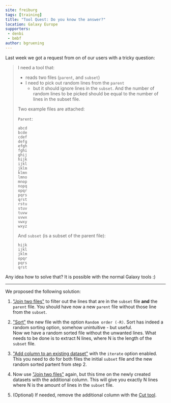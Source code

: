 ```yaml
---
site: freiburg
tags: [training]
title: "Tool Quest: Do you know the answer?"
location: Galaxy Europe
supporters:
 - denbi
 - bmbf
author: bgruening
---
```


Last week we got a request from on of our users with a tricky question:

> I need a tool that:
> - reads two files (`parent`, and `subset`)
> - I need to pick out random lines from the `parent`
>    - but it should ignore lines in the `subset`.
> And the number of random lines to be picked should be equal to the number of lines in the subset file.
>
> Two example files are attached:
>
> `Parent`:
>
> ```
> abcd
> bcde
> cdef
> defg
> efgh
> fghi
> ghij
> hijk
> ijkl
> jklm
> klmn
> lmno
> mnop
> nopq
> opqr
> pqrs
> qrst
> rstu
> stuv
> tuvw
> uvwx
> vwxy
> wxyz
> ```
>
> And `subset` (is a subset of the parent file):
>
> ```
> hijk
> ijkl
> jklm
> opqr
> pqrs
> qrst
> ```

Any idea how to solve that? It is possible with the normal Galaxy tools :)

---

We proposed the following solution:

  1. ["Join two files"](https://usegalaxy.eu/root?tool_id=toolshed.g2.bx.psu.edu/repos/bgruening/text_processing/tp_easyjoin_tool/)
  to filter out the lines that are in the `subset` file __and__ the `parent` file. You should have now a new `parent` file without those line from the `subset`.

  2. ["Sort"](https://usegalaxy.eu/root?tool_id=toolshed.g2.bx.psu.edu/repos/bgruening/text_processing/tp_sort_header_tool/)
  the new file with the option `Random order (-R)`. Sort has indeed a random sorting option, somehow unintuitive - but useful.<br>
  Now we have a random sorted file without the unwanted lines. What needs to be done is to extract N lines, where N is the length of the `subset` file.

  3. ["Add column to an existing dataset"](https://usegalaxy.eu/root?tool_id=addValue) with the `iterate` option enabled. This you need to do
  for both files the initial `subset` file and the new random sorted partent from step 2.

  4. Now use ["Join two files"](https://usegalaxy.eu/root?tool_id=toolshed.g2.bx.psu.edu/repos/bgruening/text_processing/tp_easyjoin_tool/)
  again, but this time on the newly created datasets with the additional column. This will give you exactly N lines where N is the amount of
  lines in the `subset` file.

  5. (Optional) If needed, remove the additional column with the [Cut tool](https://usegalaxy.eu/root?tool_id=toolshed.g2.bx.psu.edu/repos/bgruening/text_processing/tp_cut_tool/1.1.0).
